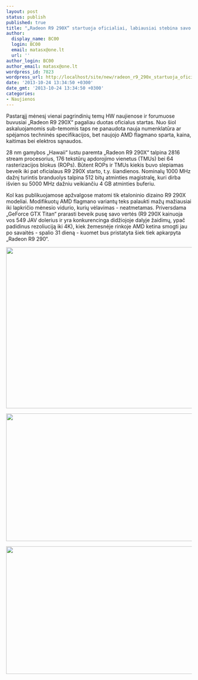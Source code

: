 ```yaml
---
layout: post
status: publish
published: true
title: "„Radeon R9 290X“ startuoja oficialiai, labiausiai stebina savo kaina"
author:
  display_name: BC00
  login: BC00
  email: matasx@one.lt
  url: ''
author_login: BC00
author_email: matasx@one.lt
wordpress_id: 7823
wordpress_url: http://localhost/site/new/radeon_r9_290x_startuoja_oficialiai_labiausiai_stebina_savo_kaina/
date: '2013-10-24 13:34:50 +0300'
date_gmt: '2013-10-24 13:34:50 +0300'
categories:
- Naujienos
---
```

<p>
	Pastarąjį mėnesį vienai pagrindinių temų HW naujienose ir forumuose buvusiai &bdquo;Radeon R9 290X&ldquo; pagaliau duotas oficialus startas. Nuo &scaron;iol askaluojamomis sub-temomis taps ne panaudota nauja numenklatūra ar spėjamos techninės specifikacijos, bet naujojo AMD flagmano sparta, kaina, kaitimas bei elektros sąnaudos.</p>
<p>
	28 nm gamybos &bdquo;Hawaii&ldquo; lustu paremta &bdquo;Radeon R9 290X&ldquo; talpina 2816 stream procesorius, 176 tekstūrų apdorojimo vienetus (TMUs) bei 64 rasterizacijos blokus (ROPs). Būtent ROPs ir TMUs kiekis buvo slepiamas beveik iki pat oficialaus R9 290X starto, t.y. &scaron;iandienos. Nominalų 1000 MHz dažnį turintis branduolys talpina 512 bitų atminties magistralę, kuri dirba i&scaron;vien su 5000 MHz dažniu veikiančiu 4 GB atminties buferiu.</p>
<p>
	Kol kas publikuojamose apžvalgose matomi tik etaloninio dizaino R9 290X modeliai. Modifikuotų AMD flagmano variantų teks palaukti mažų mažiausiai iki lapkričio mėnesio vidurio, kurių vėlavimas - neatmetamas. Priversdama &bdquo;GeForce GTX Titan&ldquo; prarasti beveik pusę savo vertės (R9 290X kainuoja vos 549 JAV dolerius ir yra konkurencinga didžiojoje dalyje žaidimų, ypač padidinus rezoliuciją iki 4K), kiek žemesnėje rinkoje AMD ketina smogti jau po savaitės - spalio 31 dieną - kuomet bus pristatyta &scaron;iek tiek apkarpyta &bdquo;Radeon R9 290&ldquo;.</p>
<p>
	<a href="http://technews.lt/userfiles/264o_290x(1).jpg"><img alt="" src="http://technews.lt/userfiles/264o_290x(1).jpg" style="width: 520px; height: 438px;" /></a></p>
<p>
	<a href="http://technews.lt/userfiles/186a.jpg"><img alt="" src="http://technews.lt/userfiles/186a.jpg" style="width: 520px; height: 347px;" /></a></p>
<p>
	<a href="http://technews.lt/userfiles/186b.jpg"><img alt="" src="http://technews.lt/userfiles/186b.jpg" style="width: 520px; height: 347px;" /></a></p>
